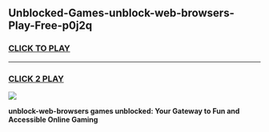 
## Unblocked-Games-unblock-web-browsers-Play-Free-p0j2q
<h3>
<a href="https://premium76.site?title=unblock-web-browsers&ref=17A">CLICK TO PLAY</a></h3>
<hr>

<h3>
<a href="https://premium76.site?title=unblock-web-browsers&ref=17A">CLICK 2 PLAY</a>
  
</h3>

<a href="https://premium76.site?title=unblock-web-browsers&ref=17A"><img src="https://clearcache.store/games.png"></a>


**unblock-web-browsers games unblocked: Your Gateway to Fun and Accessible Online Gaming**
